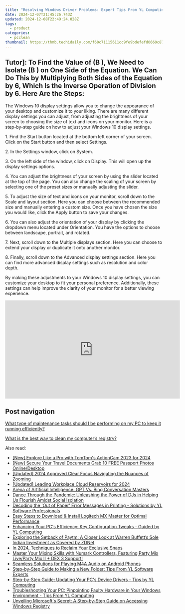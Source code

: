 ```yaml
---
title: "Resolving Windows Driver Problems: Expert Tips From YL Computing"
date: 2024-12-07T21:45:26.743Z
updated: 2024-12-08T22:49:24.028Z
tags:
  - product
categories:
  - pcclean
thumbnail: https://thmb.techidaily.com/f60c71115611cc9fe9bdefefd0669c874b252cd453080c3b9c40526ec436a000.jpg
---
```


## Tutor]: To Find the Value of \(B \), We Need to Isolate \(B \) on One Side of the Equation. We Can Do This by Multiplying Both Sides of the Equation by 6, Which Is the Inverse Operation of Division by 6. Here Are the Steps:

The Windows 10 display settings allow you to change the appearance of your desktop and customize it to your liking. There are many different display settings you can adjust, from adjusting the brightness of your screen to choosing the size of text and icons on your monitor. Here is a step-by-step guide on how to adjust your Windows 10 display settings. 

1\. Find the Start button located at the bottom left corner of your screen. Click on the Start button and then select Settings.

2\. In the Settings window, click on System.

3\. On the left side of the window, click on Display. This will open up the display settings options. 

4\. You can adjust the brightness of your screen by using the slider located at the top of the page. You can also change the scaling of your screen by selecting one of the preset sizes or manually adjusting the slider.

5\. To adjust the size of text and icons on your monitor, scroll down to the Scale and layout section. Here you can choose between the recommended size and manually entering a custom size. Once you have chosen the size you would like, click the Apply button to save your changes.

6\. You can also adjust the orientation of your display by clicking the dropdown menu located under Orientation. You have the options to choose between landscape, portrait, and rotated.

7\. Next, scroll down to the Multiple displays section. Here you can choose to extend your display or duplicate it onto another monitor.

8\. Finally, scroll down to the Advanced display settings section. Here you can find more advanced display settings such as resolution and color depth. 

By making these adjustments to your Windows 10 display settings, you can customize your desktop to fit your personal preference. Additionally, these settings can help improve the clarity of your monitor for a better viewing experience.

<!-- affiliate ads begin -->
<iframe width="560" height="315" src="https://www.youtube.com/embed/NC0rdKEQ98o?si=HYgqC8CxF_WTO5if" title="YouTube video player" frameborder="0" allow="accelerometer; autoplay; clipboard-write; encrypted-media; gyroscope; picture-in-picture; web-share" referrerpolicy="strict-origin-when-cross-origin" allowfullscreen></iframe>
<!-- affiliate ads end -->

## Post navigation

[What type of maintenance tasks should I be performing on my PC to keep it running efficiently?](https://tools.techidaily.com/pcclean/products/)

[What is the best way to clean my computer’s registry?](https://tools.techidaily.com/pcclean/products/)

<ins class="adsbygoogle"
     style="display:block"
     data-ad-format="autorelaxed"
     data-ad-client="ca-pub-7571918770474297"
     data-ad-slot="1223367746"></ins>

<ins class="adsbygoogle"
     style="display:block"
     data-ad-client="ca-pub-7571918770474297"
     data-ad-slot="8358498916"
     data-ad-format="auto"
     data-full-width-responsive="true"></ins>

<span class="atpl-alsoreadstyle">Also read:</span>
<div><ul>
<li><a href="https://fox-blue.techidaily.com/new-explore-like-a-pro-with-tomtoms-actioncam-2023-for-2024/"><u>[New] Explore Like a Pro with TomTom's ActionCam 2023 for 2024</u></a></li>
<li><a href="https://extra-support.techidaily.com/new-secure-your-travel-documents-grab-10-free-passport-photos-onlinedesktop/"><u>[New] Secure Your Travel Documents Grab 10 FREE Passport Photos Online/Desktop</u></a></li>
<li><a href="https://video-capture.techidaily.com/updated-2024-approved-clear-focus-navigating-the-nuances-of-zooming/"><u>[Updated] 2024 Approved Clear Focus Navigating the Nuances of Zooming</u></a></li>
<li><a href="https://vp-tips.techidaily.com/updated-leading-workplace-cloud-reservoirs-for-2024/"><u>[Updated] Leading Workplace Cloud Reservoirs for 2024</u></a></li>
<li><a href="https://tech-savvy.techidaily.com/arena-of-artificial-intelligence-gpt-vs-bing-conversation-masters/"><u>Arena of Artificial Intelligence: GPT Vs. Bing Conversation Masters</u></a></li>
<li><a href="https://win-updates.techidaily.com/dance-through-the-pandemic-unleashing-the-power-of-djs-in-helping-us-flourish-amidst-social-isolation/"><u>Dance Through the Pandemic: Unleashing the Power of DJs in Helping Us Flourish Amidst Social Isolation</u></a></li>
<li><a href="https://win-updates.techidaily.com/decoding-the-out-of-paper-error-messages-in-printing-solutions-by-yl-software-professionals/"><u>Decoding the 'Out of Paper' Error Messages in Printing - Solutions by YL Software Professionals</u></a></li>
<li><a href="https://win-dash.techidaily.com/easy-steps-to-download-and-install-logitech-mx-master-for-optimal-performance/"><u>Easy Steps to Download & Install Logitech MX Master for Optimal Performance</u></a></li>
<li><a href="https://win-updates.techidaily.com/enhancing-your-pcs-efficiency-key-configuration-tweaks-guided-by-yl-computing/"><u>Enhancing Your PC's Efficiency: Key Configuration Tweaks - Guided by YL Computing</u></a></li>
<li><a href="https://techno-recovery.techidaily.com/exploring-the-setback-of-paytm-a-closer-look-at-warren-buffetts-sole-indian-investment-as-covered-by-zdnet/"><u>Exploring the Setback of Paytm: A Closer Look at Warren Buffett’s Sole Indian Investment as Covered by ZDNet</u></a></li>
<li><a href="https://snapchat-videos.techidaily.com/in-2024-techniques-to-reclaim-your-exclusive-snaps/"><u>In 2024, Techniques to Reclaim Your Exclusive Snaps</u></a></li>
<li><a href="https://win-updates.techidaily.com/master-your-mixing-skills-with-numark-controllers-featuring-party-mix-liveparty-mix-ii-plus-dex-3-support/"><u>Master Your Mixing Skills with Numark Controllers, Featuring Party Mix Live/Party Mix II + DEX 3 Support!</u></a></li>
<li><a href="https://video-capture.techidaily.com/seamless-solutions-for-playing-m4a-audio-on-android-phones/"><u>Seamless Solutions for Playing M4A Audio on Android Phones</u></a></li>
<li><a href="https://win-updates.techidaily.com/step-by-step-guide-to-making-a-new-folder-tips-from-yl-software-experts/"><u>Step-by-Step Guide to Making a New Folder: Tips From YL Software Experts</u></a></li>
<li><a href="https://win-updates.techidaily.com/step-by-step-guide-updating-your-pcs-device-drivers-tips-by-yl-computing/"><u>Step-by-Step Guide: Updating Your PC's Device Drivers - Tips by YL Computing</u></a></li>
<li><a href="https://win-updates.techidaily.com/troubleshooting-your-pc-pinpointing-faulty-hardware-in-your-windows-environment-tips-from-yl-computing/"><u>Troubleshooting Your PC: Pinpointing Faulty Hardware in Your Windows Environment - Tips From YL Computing</u></a></li>
<li><a href="https://win-updates.techidaily.com/unveiling-microsofts-secret-a-step-by-step-guide-on-accessing-windows-registry/"><u>Unveiling Microsoft's Secret: A Step-by-Step Guide on Accessing Windows Registry</u></a></li>
</ul></div>

